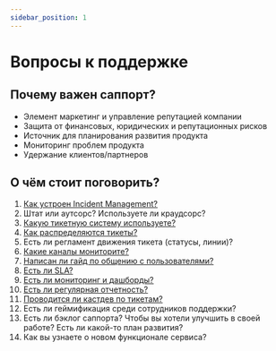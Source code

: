 ```yaml
---
sidebar_position: 1
---
```

# Вопросы к поддержке

## Почему важен саппорт?
- Элемент маркетинг и управление репутацией компании
- Защита от финансовых, юридических и репутационных рисков
- Источник для планирования развития продукта
- Мониторинг проблем продукта
- Удержание клиентов/партнеров

## О чём стоит поговорить?
1. [Как устроен Incident Management?](/develop/incident/index.md)
2. Штат или аутсорс? Используете ли краудсорс?
3. [Какую тикетную систему используете?](./tickets.md)
4. [Как распределяются тикеты?](./distribution-tickets.md)
5. Есть ли регламент движения тикета (статусы, линии)?
6. [Какие каналы мониторите?](./channels.md)
7. [Написан ли гайд по общению с пользователями?](./guideline.md)
8. [Есть ли SLA?](./sla.md)
9. [Есть ли мониторинг и дашборды?](./monitoring.md)
10. [Есть ли регулярная отчетность?](./feedback.md)
11. [Проводится ли кастдев по тикетам?](./custdev.md)
12. Есть ли геймификация среди сотрудников поддержки?
13. Есть ли бэклог саппорта? Чтобы вы хотели улучшить в своей работе? Есть ли какой-то план развития?
14. Как вы узнаете о новом функционале сервиса?



